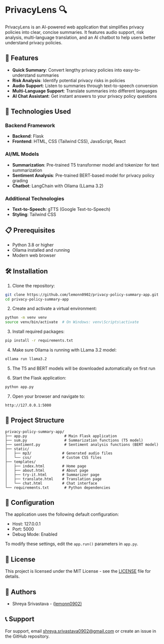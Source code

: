 # PrivacyLens 🔍

PrivacyLens is an AI-powered web application that simplifies privacy policies into clear, concise summaries. It features audio support, risk analysis, multi-language translation, and an AI chatbot to help users better understand privacy policies.

## 🌟 Features

- **Quick Summary**: Convert lengthy privacy policies into easy-to-understand summaries
- **Risk Analysis**: Identify potential privacy risks in policies
- **Audio Support**: Listen to summaries through text-to-speech conversion
- **Multi-Language Support**: Translate summaries into different languages
- **AI Chat Assistant**: Get instant answers to your privacy policy questions

## 🚀 Technologies Used

### Backend Framework
- **Backend**: Flask
- **Frontend**: HTML, CSS (Tailwind CSS), JavaScript, React

### AI/ML Models
- **Summarization**: Pre-trained T5 transformer model and tokenizer for text summarization
- **Sentiment Analysis**: Pre-trained BERT-based model for privacy policy grading
- **Chatbot**: LangChain with Ollama (LLama 3.2)

### Additional Technologies
- **Text-to-Speech**: gTTS (Google Text-to-Speech)
- **Styling**: Tailwind CSS

## 📋 Prerequisites

- Python 3.8 or higher
- Ollama installed and running
- Modern web browser

## 🛠️ Installation

1. Clone the repository:
```bash
git clone https://github.com/lemonn0902/privacy-policy-summary-app.git
cd privacy-policy-summary-app
```

2. Create and activate a virtual environment:
```bash
python -m venv venv
source venv/bin/activate  # On Windows: venv\Scripts\activate
```

3. Install required packages:
```bash
pip install -r requirements.txt
```

4. Make sure Ollama is running with LLama 3.2 model:
```bash
ollama run llama3.2
```

5. The T5 and BERT models will be downloaded automatically on first run

6. Start the Flask application:
```bash
python app.py
```

7. Open your browser and navigate to:
```
http://127.0.0.1:5000
```

## 📁 Project Structure

```
privacy-policy-summary-app/
├── app.py                 # Main Flask application
├── sum.py                 # Summarization functions (T5 model)
├── sentiment.py           # Sentiment analysis functions (BERT model)
├── static/
│   ├── mp3/              # Generated audio files
│   └── css/              # Custom CSS files
├── templates/
│   ├── index.html        # Home page
│   ├── about.html        # About page
│   ├── try-it.html       # Summarizer page
│   ├── translate.html    # Translation page
│   └── chat.html         # Chat interface
└── requirements.txt       # Python dependencies
```

## 🔧 Configuration

The application uses the following default configuration:
- Host: 127.0.0.1
- Port: 5000
- Debug Mode: Enabled

To modify these settings, edit the `app.run()` parameters in `app.py`.


## 📄 License

This project is licensed under the MIT License - see the [LICENSE](LICENSE) file for details.

## 👥 Authors

- Shreya Srivastava - ([lemonn0902)](https://github.com/lemonn0902)

## 📞 Support

For support, email shreya.srivastava0902@gmail.com or create an issue in the GitHub repository.
